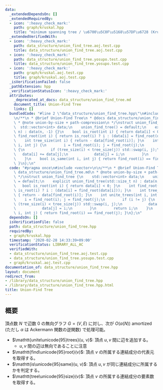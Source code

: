 ```yaml
---
data:
  _extendedDependsOn: []
  _extendedRequiredBy:
  - icon: ':heavy_check_mark:'
    path: graph/kruskal.hpp
    title: "minimum spanning tree / \u6700\u5C0F\u5168\u57DF\u6728 (Kruskal's method)"
  _extendedVerifiedWith:
  - icon: ':heavy_check_mark:'
    path: data_structure/union_find_tree.aoj.test.cpp
    title: data_structure/union_find_tree.aoj.test.cpp
  - icon: ':heavy_check_mark:'
    path: data_structure/union_find_tree.yosupo.test.cpp
    title: data_structure/union_find_tree.yosupo.test.cpp
  - icon: ':heavy_check_mark:'
    path: graph/kruskal.aoj.test.cpp
    title: graph/kruskal.aoj.test.cpp
  _isVerificationFailed: false
  _pathExtension: hpp
  _verificationStatusIcon: ':heavy_check_mark:'
  attributes:
    _deprecated_at_docs: data_structure/union_find_tree.md
    document_title: Union-Find Tree
    links: []
  bundledCode: "#line 2 \"data_structure/union_find_tree.hpp\"\n#include <vector>\n\
    \n/**\n * @brief Union-Find Tree\n * @docs data_structure/union_find_tree.md\n\
    \ * @note union-by-size + path-compression\n */\nstruct union_find_tree {\n  \
    \  std::vector<int> data;\n    union_find_tree() = default;\n    explicit union_find_tree(std::size_t\
    \ n) : data(n, -1) {}\n    bool is_root(int i) { return data[i] < 0; }\n    int\
    \ find_root(int i) { return is_root(i) ? i : (data[i] = find_root(data[i])); }\n\
    \    int tree_size(int i) { return - data[find_root(i)]; }\n    int unite_trees(int\
    \ i, int j) {\n        i = find_root(i); j = find_root(j);\n        if (i != j)\
    \ {\n            if (tree_size(i) < tree_size(j)) std::swap(i, j);\n         \
    \   data[i] += data[j];\n            data[j] = i;\n        }\n        return i;\n\
    \    }\n    bool is_same(int i, int j) { return find_root(i) == find_root(j);\
    \ }\n};\n"
  code: "#pragma once\n#include <vector>\n\n/**\n * @brief Union-Find Tree\n * @docs\
    \ data_structure/union_find_tree.md\n * @note union-by-size + path-compression\n\
    \ */\nstruct union_find_tree {\n    std::vector<int> data;\n    union_find_tree()\
    \ = default;\n    explicit union_find_tree(std::size_t n) : data(n, -1) {}\n \
    \   bool is_root(int i) { return data[i] < 0; }\n    int find_root(int i) { return\
    \ is_root(i) ? i : (data[i] = find_root(data[i])); }\n    int tree_size(int i)\
    \ { return - data[find_root(i)]; }\n    int unite_trees(int i, int j) {\n    \
    \    i = find_root(i); j = find_root(j);\n        if (i != j) {\n            if\
    \ (tree_size(i) < tree_size(j)) std::swap(i, j);\n            data[i] += data[j];\n\
    \            data[j] = i;\n        }\n        return i;\n    }\n    bool is_same(int\
    \ i, int j) { return find_root(i) == find_root(j); }\n};\n"
  dependsOn: []
  isVerificationFile: false
  path: data_structure/union_find_tree.hpp
  requiredBy:
  - graph/kruskal.hpp
  timestamp: '2020-02-28 14:33:39+09:00'
  verificationStatus: LIBRARY_ALL_AC
  verifiedWith:
  - data_structure/union_find_tree.aoj.test.cpp
  - data_structure/union_find_tree.yosupo.test.cpp
  - graph/kruskal.aoj.test.cpp
documentation_of: data_structure/union_find_tree.hpp
layout: document
redirect_from:
- /library/data_structure/union_find_tree.hpp
- /library/data_structure/union_find_tree.hpp.html
title: Union-Find Tree
---
```

## 概要

頂点数 $N$ で辺数 $0$ の無向グラフ $G = (V, E)$ に対し、次が $O(\alpha(N))$ amortized (ただし $\alpha$ は Ackermann 関数の逆関数) で処理可能。

-   $\mathtt{unite\unicode{95}trees}(u, v)$: 頂点 $u, v$ 間に辺を追加する。
    -   $u, v$ 間の辺は無向であることに注意
-   $\mathtt{find\unicode{95}root}(v)$: 頂点 $v$ の所属する連結成分の代表元を取得する。
-   $\mathtt{is\unicode{95}same}(u, v)$: 頂点 $u, v$ が同じ連結成分に所属するかを判定する。
-   $\mathtt{tree\unicode{95}size}(v)$: 頂点 $v$ の所属する連結成分の要素数を取得する。
